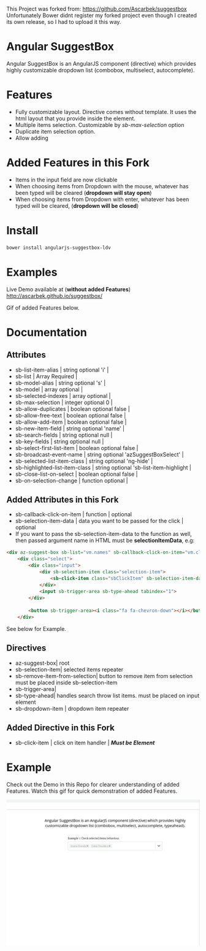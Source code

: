 This Project was forked from: <https://github.com/Ascarbek/suggestbox> <br/> 
Unfortunately Bower didnt register my forked project even though I created its own release, so I had to upload it this way. 

# Angular SuggestBox

Angular SuggestBox is an AngularJS component (directive) which provides highly customizable dropdown list (combobox, multiselect, autocomplete).

# Features

-   Fully customizable layout. Directive comes without template. It uses the html layout that you provide inside the element.
-   Multiple items selection. Customizable by _sb-max-selection_ option
-   Duplicate item selection option.
-   Allow adding

# Added Features in this Fork

-   Items in the input field are now clickable
-   When choosing items from Dropdown with the mouse, whatever has been typed will be cleared (**dropdown will stay open**)
-   When choosing items from Dropdown with enter, whatever has been typed will be cleared, (**dropdown will be closed**)

# Install

```bash
bower install angularjs-suggestbox-ldv
```

# Examples

Live Demo available at (**without added Features**)
<http://ascarbek.github.io/suggestbox/>

Gif of added Features below.

# Documentation

## Attributes

-   sb-list-item-alias | string optional 'i' |
-   sb-list | Array Required |
-   sb-model-alias | string optional 's' |
-   sb-model | array optional |
-   sb-selected-indexes | array optional |
-   sb-max-selection | integer optional 0 |
-   sb-allow-duplicates | boolean optional false |
-   sb-allow-free-text | boolean optional false |
-   sb-allow-add-item | boolean optional false |
-   sb-new-item-field | string optional 'name' |
-   sb-search-fields | string optional null |
-   sb-key-fields | string optional null |
-   sb-select-first-list-item | boolean optional false |
-   sb-broadcast-event-name | string optional 'azSuggestBoxSelect' |
-   sb-selected-list-item-class | string optional 'ng-hide' |
-   sb-highlighted-list-item-class | string optional 'sb-list-item-highlight |
-   sb-close-list-on-select | boolean optional false |
-   sb-on-selection-change | function optional |

## Added Attributes in this Fork

-   sb-callback-click-on-item | function | optional
-   sb-selection-item-data | data you want to be passed for the click | optional
-   If you want to pass the sb-selection-item-data to the function as well, then passed argument name in HTML must be **selectionItemData**, e.g:

```HTML
<div az-suggest-box sb-list="vm.names" sb-callback-click-on-item="vm.clickTest(selectionItemData)" sb-model="vm.model1" sb-key-fields="name" sb-search-fields="name" class="suggest-box">
    <div class="select">
        <div class="input">
            <div sb-selection-item class="selection-item">
                <sb-click-item class="sbClickItem" sb-selection-item-data="{{s.name}}"> {{s.name}} </sb-click-item>&nbsp;<span sb-remove-item-from-selection class="rem-btn"><i class="fa fa-times"></i></span>
            </div>
            <input sb-trigger-area sb-type-ahead tabindex="1">
        </div>

        <button sb-trigger-area><i class="fa fa-chevron-down"></i></button>
    </div>
```

See below for Example.

## Directives

-   az-suggest-box| root
-   sb-selection-item| selected items repeater
-   sb-remove-item-from-selection| button to remove item from selection must be placed inside sb-selection-item
-   sb-trigger-area|
-   sb-type-ahead| handles search throw list items. must be placed on input element
-   sb-dropdown-item | dropdown item repeater

## Added Directive in this Fork

-   sb-click-item | click on item handler | **_Must be Element_**

# Example

Check out the Demo in this Repo for clearer understanding of added Features.
Watch this gif for quick demonstration of added Features.

![Example Gif](src/demo/exampleNewFeatures.gif)
